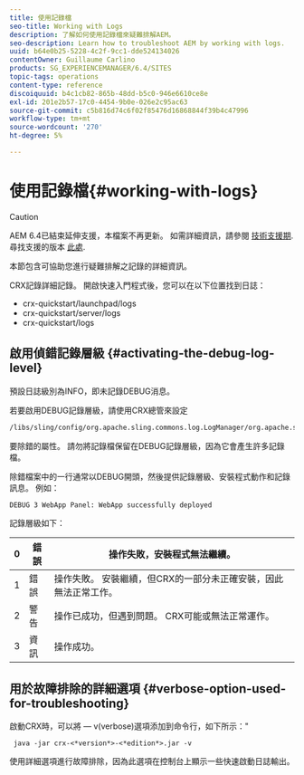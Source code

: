```yaml
---
title: 使用記錄檔
seo-title: Working with Logs
description: 了解如何使用記錄檔來疑難排解AEM。
seo-description: Learn how to troubleshoot AEM by working with logs.
uuid: b64e0b25-5228-4c2f-9cc1-dde524134026
contentOwner: Guillaume Carlino
products: SG_EXPERIENCEMANAGER/6.4/SITES
topic-tags: operations
content-type: reference
discoiquuid: b4c1cb82-865b-48dd-b5c0-946e6610ce8e
exl-id: 201e2b57-17c0-4454-9b0e-026e2c95ac63
source-git-commit: c5b816d74c6f02f85476d16868844f39b4c47996
workflow-type: tm+mt
source-wordcount: '270'
ht-degree: 5%

---
```


# 使用記錄檔{#working-with-logs}

>[!CAUTION]
>
>AEM 6.4已結束延伸支援，本檔案不再更新。 如需詳細資訊，請參閱 [技術支援期](https://helpx.adobe.com//tw/support/programs/eol-matrix.html). 尋找支援的版本 [此處](https://experienceleague.adobe.com/docs/).

本節包含可協助您進行疑難排解之記錄的詳細資訊。

CRX記錄詳細記錄。 開啟快速入門程式後，您可以在以下位置找到日誌：

* crx-quickstart/launchpad/logs
* crx-quickstart/server/logs
* crx-quickstart/logs

## 啟用偵錯記錄層級 {#activating-the-debug-log-level}

預設日誌級別為INFO，即未記錄DEBUG消息。

若要啟用DEBUG記錄層級，請使用CRX總管來設定

```xml
/libs/sling/config/org.apache.sling.commons.log.LogManager/org.apache.sling.commons.log.level
```

要除錯的屬性。 請勿將記錄檔保留在DEBUG記錄層級，因為它會產生許多記錄檔。

除錯檔案中的一行通常以DEBUG開頭，然後提供記錄層級、安裝程式動作和記錄訊息。 例如：

```xml
DEBUG 3 WebApp Panel: WebApp successfully deployed
```

記錄層級如下：

| 0 | 錯誤 | 操作失敗，安裝程式無法繼續。 |
|---|---|---|
| 1 | 錯誤 | 操作失敗。 安裝繼續，但CRX的一部分未正確安裝，因此無法正常工作。 |
| 2 | 警告 | 操作已成功，但遇到問題。 CRX可能或無法正常運作。 |
| 3 | 資訊 | 操作成功。 |

## 用於故障排除的詳細選項 {#verbose-option-used-for-troubleshooting}

啟動CRX時，可以將 — v(verbose)選項添加到命令行，如下所示：&quot;

` java -jar crx-<*version*>-<*edition*>.jar -v`

使用詳細選項進行故障排除，因為此選項在控制台上顯示一些快速啟動日誌輸出。
